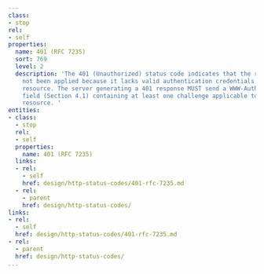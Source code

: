 ```yaml
---
class:
- stop
rel:
- self
properties:
  name: 401 (RFC 7235)
  sort: 769
  level: 2
  description: 'The 401 (Unauthorized) status code indicates that the request has
    not been applied because it lacks valid authentication credentials for the target
    resource. The server generating a 401 response MUST send a WWW-Authenticate header
    field (Section 4.1) containing at least one challenge applicable to the target
    resource. '
entities:
- class:
  - stop
  rel:
  - self
  properties:
    name: 401 (RFC 7235)
  links:
  - rel:
    - self
    href: design/http-status-codes/401-rfc-7235.md
  - rel:
    - parent
    href: design/http-status-codes/
links:
- rel:
  - self
  href: design/http-status-codes/401-rfc-7235.md
- rel:
  - parent
  href: design/http-status-codes/
...
```

